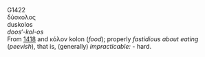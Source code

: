 <body>
  <p>G1422<br>  δύσκολος  <br> duskolos  <br><i>doos‘-kol-os </i><br>From <a href="g1418.htm">1418</a> and   κόλον    kolon   (<i>food</i>); properly <i>fastidious</i> <i>about</i> <i>eating</i> (<i>peevish</i>), that is, (generally) <i>impracticable:</i> - hard.<br></p>
 </body>